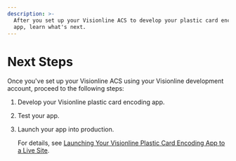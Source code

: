 ```yaml
---
description: >-
  After you set up your Visionline ACS to develop your plastic card encoding
  app, learn what's next.
---
```


# Next Steps

Once you've set up your Visionline ACS using your Visionline development account, proceed to the following steps:

1. Develop your Visionline plastic card encoding app.
2. Test your app.
3.  Launch your app into production.

    For details, see [Launching Your Visionline Plastic Card Encoding App to a Live Site](../launching-your-visionline-plastic-card-encoding-app-to-a-live-site/).
